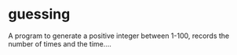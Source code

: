 guessing
========

A program to generate a positive integer between 1-100, records the number of times and the time....
